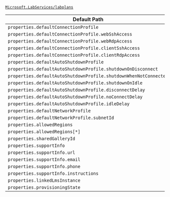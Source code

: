 [`Microsoft.LabServices/labplans`](https://docs.microsoft.com/en-us/azure/templates/microsoft.labservices/labplans)

| Default Path | Alias |
|---|---|
| `properties.defaultConnectionProfile` | `Microsoft.LabServices/labPlans/defaultConnectionProfile` |
| `properties.defaultConnectionProfile.webSshAccess` | `Microsoft.LabServices/labPlans/defaultConnectionProfile.webSshAccess` |
| `properties.defaultConnectionProfile.webRdpAccess` | `Microsoft.LabServices/labPlans/defaultConnectionProfile.webRdpAccess` |
| `properties.defaultConnectionProfile.clientSshAccess` | `Microsoft.LabServices/labPlans/defaultConnectionProfile.clientSshAccess` |
| `properties.defaultConnectionProfile.clientRdpAccess` | `Microsoft.LabServices/labPlans/defaultConnectionProfile.clientRdpAccess` |
| `properties.defaultAutoShutdownProfile` | `Microsoft.LabServices/labPlans/defaultAutoShutdownProfile` |
| `properties.defaultAutoShutdownProfile.shutdownOnDisconnect` | `Microsoft.LabServices/labPlans/defaultAutoShutdownProfile.shutdownOnDisconnect` |
| `properties.defaultAutoShutdownProfile.shutdownWhenNotConnected` | `Microsoft.LabServices/labPlans/defaultAutoShutdownProfile.shutdownWhenNotConnected` |
| `properties.defaultAutoShutdownProfile.shutdownOnIdle` | `Microsoft.LabServices/labPlans/defaultAutoShutdownProfile.shutdownOnIdle` |
| `properties.defaultAutoShutdownProfile.disconnectDelay` | `Microsoft.LabServices/labPlans/defaultAutoShutdownProfile.disconnectDelay` |
| `properties.defaultAutoShutdownProfile.noConnectDelay` | `Microsoft.LabServices/labPlans/defaultAutoShutdownProfile.noConnectDelay` |
| `properties.defaultAutoShutdownProfile.idleDelay` | `Microsoft.LabServices/labPlans/defaultAutoShutdownProfile.idleDelay` |
| `properties.defaultNetworkProfile` | `Microsoft.LabServices/labPlans/defaultNetworkProfile` |
| `properties.defaultNetworkProfile.subnetId` | `Microsoft.LabServices/labPlans/defaultNetworkProfile.subnetId` |
| `properties.allowedRegions` | `Microsoft.LabServices/labPlans/allowedRegions` |
| `properties.allowedRegions[*]` | `Microsoft.LabServices/labPlans/allowedRegions[*]` |
| `properties.sharedGalleryId` | `Microsoft.LabServices/labPlans/sharedGalleryId` |
| `properties.supportInfo` | `Microsoft.LabServices/labPlans/supportInfo` |
| `properties.supportInfo.url` | `Microsoft.LabServices/labPlans/supportInfo.url` |
| `properties.supportInfo.email` | `Microsoft.LabServices/labPlans/supportInfo.email` |
| `properties.supportInfo.phone` | `Microsoft.LabServices/labPlans/supportInfo.phone` |
| `properties.supportInfo.instructions` | `Microsoft.LabServices/labPlans/supportInfo.instructions` |
| `properties.linkedLmsInstance` | `Microsoft.LabServices/labPlans/linkedLmsInstance` |
| `properties.provisioningState` | `Microsoft.LabServices/labPlans/provisioningState` |

